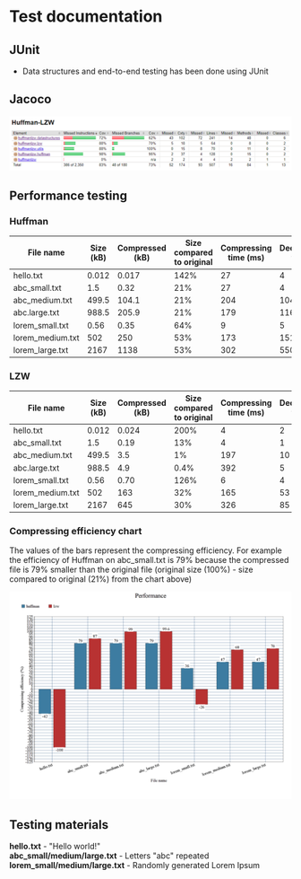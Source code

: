 # Test documentation

## JUnit  

- Data structures and end-to-end testing has been done using JUnit

## Jacoco

<img src=https://github.com/mmatila/Huffman-LZW/blob/main/Documentation/images/jacoco_final.png />  

## 

## Performance testing  

### Huffman

|  **File name** | **Size (kB)** | **Compressed (kB)** | **Size compared to original** | **Compressing time (ms)** | **Decompressing time (ms)** |
| --- | --- | --- | --- | --- | --- |
|  hello.txt | 0.012 | 0.017 | 142% | 27 | 4 |
|  abc_small.txt | 1.5 | 0.32 | 21% | 27 | 4 |
|  abc_medium.txt | 499.5 | 104.1 | 21% | 204 | 104 |
|  abc.large.txt | 988.5 | 205.9 | 21% | 179 | 116 |
|  lorem_small.txt | 0.56 | 0.35 | 64% | 9 | 5 |
|  lorem_medium.txt | 502 | 250 | 53% | 173 | 151 |
|  lorem_large.txt | 2167 | 1138 | 53% | 302 | 550 |

### LZW

|  **File name** | **Size (kB)** | **Compressed (kB)** | **Size compared to original** | **Compressing time (ms)** | **Decompressing time (ms)** |
| --- | --- | --- | --- | --- | --- |
|  hello.txt | 0.012 | 0.024 | 200% | 4 | 2 |
|  abc_small.txt | 1.5 | 0.19 | 13% | 4 | 1 |
|  abc_medium.txt | 499.5 | 3.5 | 1% | 197 | 10 |
|  abc.large.txt | 988.5 | 4.9 | 0.4% | 392 | 5 |
|  lorem_small.txt | 0.56 | 0.70 | 126% | 6 | 4 |
|  lorem_medium.txt | 502 | 163 | 32% | 165 | 53 |
|  lorem_large.txt | 2167 | 645 | 30% | 326 | 85 |

### Compressing efficiency chart  

The values of the bars represent the compressing efficiency. For example the efficiency of Huffman on abc_small.txt is 79% because the compressed file is 79% smaller than
the original file (original size (100%) - size compared to original (21%) from the chart above)  

<img src=https://github.com/mmatila/Huffman-LZW/blob/main/Documentation/images/chart.png />  

## Testing materials  

**hello.txt** - "Hello world!"  
**abc_small/medium/large.txt** - Letters "abc" repeated  
**lorem_small/medium/large.txt** - Randomly generated Lorem Ipsum
